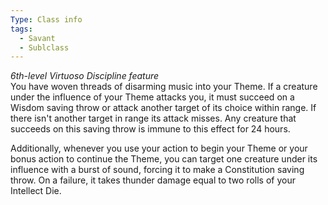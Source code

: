 ```yaml
---
Type: Class info
tags:
  - Savant
  - Sublclass
---
```

_6th-level Virtuoso Discipline feature_  
You have woven threads of disarming music into your Theme. If a creature under the influence of your Theme attacks you, it must succeed on a Wisdom saving throw or attack another target of its choice within range. If there isn't another target in range its attack misses. Any creature that succeeds on this saving throw is immune to this effect for 24 hours.

Additionally, whenever you use your action to begin your Theme or your bonus action to continue the Theme, you can target one creature under its influence with a burst of sound, forcing it to make a Constitution saving throw. On a failure, it takes thunder damage equal to two rolls of your Intellect Die.